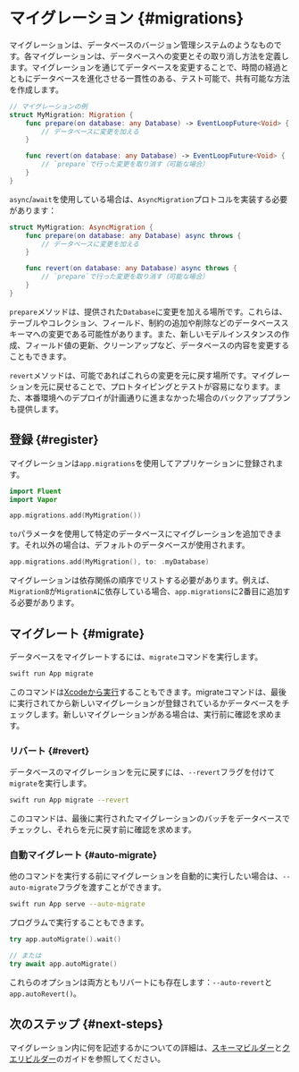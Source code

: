 # マイグレーション {#migrations}

マイグレーションは、データベースのバージョン管理システムのようなものです。各マイグレーションは、データベースへの変更とその取り消し方法を定義します。マイグレーションを通じてデータベースを変更することで、時間の経過とともにデータベースを進化させる一貫性のある、テスト可能で、共有可能な方法を作成します。

```swift
// マイグレーションの例
struct MyMigration: Migration {
    func prepare(on database: any Database) -> EventLoopFuture<Void> {
        // データベースに変更を加える
    }

    func revert(on database: any Database) -> EventLoopFuture<Void> {
    	// `prepare`で行った変更を取り消す（可能な場合）
    }
}
```

`async`/`await`を使用している場合は、`AsyncMigration`プロトコルを実装する必要があります：

```swift
struct MyMigration: AsyncMigration {
    func prepare(on database: any Database) async throws {
        // データベースに変更を加える
    }

    func revert(on database: any Database) async throws {
    	// `prepare`で行った変更を取り消す（可能な場合）
    }
}
```

`prepare`メソッドは、提供された`Database`に変更を加える場所です。これらは、テーブルやコレクション、フィールド、制約の追加や削除などのデータベーススキーマへの変更である可能性があります。また、新しいモデルインスタンスの作成、フィールド値の更新、クリーンアップなど、データベースの内容を変更することもできます。

`revert`メソッドは、可能であればこれらの変更を元に戻す場所です。マイグレーションを元に戻せることで、プロトタイピングとテストが容易になります。また、本番環境へのデプロイが計画通りに進まなかった場合のバックアッププランも提供します。

## 登録 {#register}

マイグレーションは`app.migrations`を使用してアプリケーションに登録されます。

```swift
import Fluent
import Vapor

app.migrations.add(MyMigration())
```

`to`パラメータを使用して特定のデータベースにマイグレーションを追加できます。それ以外の場合は、デフォルトのデータベースが使用されます。

```swift
app.migrations.add(MyMigration(), to: .myDatabase)
```

マイグレーションは依存関係の順序でリストする必要があります。例えば、`MigrationB`が`MigrationA`に依存している場合、`app.migrations`に2番目に追加する必要があります。

## マイグレート {#migrate}

データベースをマイグレートするには、`migrate`コマンドを実行します。

```sh
swift run App migrate
```

このコマンドは[Xcodeから実行](../advanced/commands.md#xcode)することもできます。migrateコマンドは、最後に実行されてから新しいマイグレーションが登録されているかデータベースをチェックします。新しいマイグレーションがある場合は、実行前に確認を求めます。

### リバート {#revert}

データベースのマイグレーションを元に戻すには、`--revert`フラグを付けて`migrate`を実行します。

```sh
swift run App migrate --revert
```

このコマンドは、最後に実行されたマイグレーションのバッチをデータベースでチェックし、それらを元に戻す前に確認を求めます。

### 自動マイグレート {#auto-migrate}

他のコマンドを実行する前にマイグレーションを自動的に実行したい場合は、`--auto-migrate`フラグを渡すことができます。

```sh
swift run App serve --auto-migrate
```

プログラムで実行することもできます。

```swift
try app.autoMigrate().wait()

// または
try await app.autoMigrate()
```

これらのオプションは両方ともリバートにも存在します：`--auto-revert`と`app.autoRevert()`。

## 次のステップ {#next-steps}

マイグレーション内に何を記述するかについての詳細は、[スキーマビルダー](schema.md)と[クエリビルダー](query.md)のガイドを参照してください。